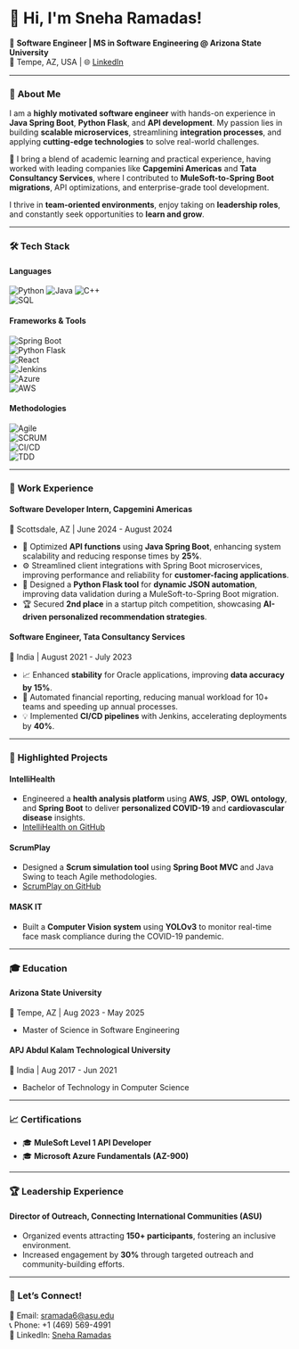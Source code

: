 # 👋 **Hi, I'm Sneha Ramadas!**

🌟 **Software Engineer | MS in Software Engineering @ Arizona State University**  
📍 Tempe, AZ, USA | 🌐 [LinkedIn](https://www.linkedin.com/in/sneha-ramadas)

---

### 🌱 **About Me**
I am a **highly motivated software engineer** with hands-on experience in **Java Spring Boot**, **Python Flask**, and **API development**. My passion lies in building **scalable microservices**, streamlining **integration processes**, and applying **cutting-edge technologies** to solve real-world challenges.  

🔧 I bring a blend of academic learning and practical experience, having worked with leading companies like **Capgemini Americas** and **Tata Consultancy Services**, where I contributed to **MuleSoft-to-Spring Boot migrations**, API optimizations, and enterprise-grade tool development.

I thrive in **team-oriented environments**, enjoy taking on **leadership roles**, and constantly seek opportunities to **learn and grow**.

---

### 🛠️ **Tech Stack**
#### **Languages**
![Python](https://img.shields.io/badge/-Python-3776AB?logo=python&logoColor=white) 
![Java](https://img.shields.io/badge/-Java-007396?logo=java&logoColor=white) 
![C++](https://img.shields.io/badge/-C++-00599C?logo=cplusplus&logoColor=white)  
![SQL](https://img.shields.io/badge/-SQL-003B57?logo=postgresql&logoColor=white)

#### **Frameworks & Tools**
![Spring Boot](https://img.shields.io/badge/-Spring%20Boot-6DB33F?logo=springboot&logoColor=white)  
![Python Flask](https://img.shields.io/badge/-Flask-000000?logo=flask&logoColor=white)  
![React](https://img.shields.io/badge/-React-61DAFB?logo=react&logoColor=black)  
![Jenkins](https://img.shields.io/badge/-Jenkins-D24939?logo=jenkins&logoColor=white)  
![Azure](https://img.shields.io/badge/-Azure-0078D4?logo=microsoftazure&logoColor=white)  
![AWS](https://img.shields.io/badge/-AWS-232F3E?logo=amazonaws&logoColor=white)

#### **Methodologies**
![Agile](https://img.shields.io/badge/-Agile-29A3EF?logo=agile&logoColor=white)  
![SCRUM](https://img.shields.io/badge/-SCRUM-FF5C2C?logo=scrum&logoColor=white)  
![CI/CD](https://img.shields.io/badge/-CI/CD-2E8B57?logo=githubactions&logoColor=white)  
![TDD](https://img.shields.io/badge/-TDD-F05032?logo=testinglibrary&logoColor=white)  

---

### 💼 **Work Experience**

#### **Software Developer Intern, Capgemini Americas**  
📍 Scottsdale, AZ | June 2024 - August 2024  
- 🚀 Optimized **API functions** using **Java Spring Boot**, enhancing system scalability and reducing response times by **25%**.  
- ⚙️ Streamlined client integrations with Spring Boot microservices, improving performance and reliability for **customer-facing applications**.  
- 🤖 Designed a **Python Flask tool** for **dynamic JSON automation**, improving data validation during a MuleSoft-to-Spring Boot migration.  
- 🏆 Secured **2nd place** in a startup pitch competition, showcasing **AI-driven personalized recommendation strategies**.

#### **Software Engineer, Tata Consultancy Services**  
📍 India | August 2021 - July 2023  
- 📈 Enhanced **stability** for Oracle applications, improving **data accuracy by 15%**.  
- 🔄 Automated financial reporting, reducing manual workload for 10+ teams and speeding up annual processes.  
- 💡 Implemented **CI/CD pipelines** with Jenkins, accelerating deployments by **40%**.

---

### 🌟 **Highlighted Projects**

#### **IntelliHealth**
- Engineered a **health analysis platform** using **AWS**, **JSP**, **OWL ontology**, and **Spring Boot** to deliver **personalized COVID-19** and **cardiovascular disease** insights.
- [IntelliHealth on GitHub](https://github.com/sneharamadas/sneharamadas6/tree/intellihealth)

#### **ScrumPlay** 
- Designed a **Scrum simulation tool** using **Spring Boot MVC** and Java Swing to teach Agile methodologies.
- [ScrumPlay on GitHub](https://github.com/sneharamadas/scrumplay)

#### **MASK IT**
- Built a **Computer Vision system** using **YOLOv3** to monitor real-time face mask compliance during the COVID-19 pandemic.

---

### 🎓 **Education**
#### **Arizona State University**  
📍 Tempe, AZ | Aug 2023 - May 2025  
- Master of Science in Software Engineering  

#### **APJ Abdul Kalam Technological University**  
📍 India | Aug 2017 - Jun 2021  
- Bachelor of Technology in Computer Science  

---

### 📈 **Certifications**
- 🎓 **MuleSoft Level 1 API Developer**  
- 🎓 **Microsoft Azure Fundamentals (AZ-900)**  

---

### 🏆 **Leadership Experience**
#### **Director of Outreach, Connecting International Communities (ASU)**  
- Organized events attracting **150+ participants**, fostering an inclusive environment.  
- Increased engagement by **30%** through targeted outreach and community-building efforts.

---

### 🔗 **Let’s Connect!**
📧 Email: [sramada6@asu.edu](mailto:sramada6@asu.edu)  
📞 Phone: +1 (469) 569-4991  
💼 LinkedIn: [Sneha Ramadas](https://www.linkedin.com/in/sneha-ramadas)  
